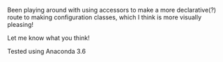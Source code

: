 Been playing around with using accessors to make a more declarative(?) route to making configuration classes, which I think is
more visually pleasing!

Let me know what you think!

Tested using Anaconda 3.6